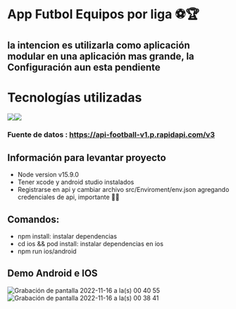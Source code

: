 #  App Futbol Equipos por liga ⚽️🏆

## la intencion es utilizarla como aplicación modular en una aplicación mas grande, la Configuración aun esta pendiente

# Tecnologías utilizadas

<img src="https://img.shields.io/badge/React_Native-20232A?style=for-the-badge&logo=react&logoColor=61DAFB" style="max-width: 100%;"><img src="https://img.shields.io/badge/TypeScript-007ACC?style=for-the-badge&logo=typescript&logoColor=white" style="max-width: 100%;">

### Fuente de datos : https://api-football-v1.p.rapidapi.com/v3

## Información para levantar proyecto
-   Node version  v15.9.0
-  Tener xcode y android studio instalados
-  Registrarse en api y cambiar archivo src/Enviroment/env.json agregando credenciales de api, importante 🚨🚨

## Comandos:
- npm install: instalar dependencias
- cd ios && pod install: instalar dependencias en ios
- npm run ios/android

## Demo  Android e IOS
![Grabación de pantalla 2022-11-16 a la(s) 00 40 55](https://user-images.githubusercontent.com/72414242/202078815-d23ba28a-cfc8-4a8e-a3fd-7b85144c2df1.gif)
![Grabación de pantalla 2022-11-16 a la(s) 00 38 41](https://user-images.githubusercontent.com/72414242/202078819-8d11ffb9-a715-4e6c-b18c-05858796427f.gif)
